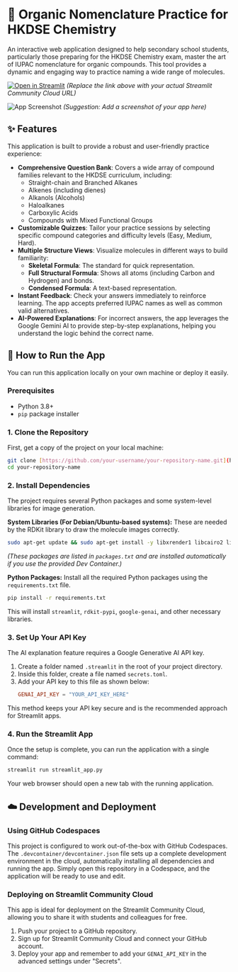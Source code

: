 # 🧪 Organic Nomenclature Practice for HKDSE Chemistry

An interactive web application designed to help secondary school students, particularly those preparing for the HKDSE Chemistry exam, master the art of IUPAC nomenclature for organic compounds. This tool provides a dynamic and engaging way to practice naming a wide range of molecules.

[![Open in Streamlit](https://static.streamlit.io/badges/streamlit_badge_black_white.svg)](https://your-app-name.streamlit.app/)
*(Replace the link above with your actual Streamlit Community Cloud URL)*

![App Screenshot](https://i.imgur.com/your-screenshot.png)
*(Suggestion: Add a screenshot of your app here)*

## ✨ Features

This application is built to provide a robust and user-friendly practice experience:

* **Comprehensive Question Bank**: Covers a wide array of compound families relevant to the HKDSE curriculum, including:
    * Straight-chain and Branched Alkanes
    * Alkenes (including dienes)
    * Alkanols (Alcohols)
    * Haloalkanes
    * Carboxylic Acids
    * Compounds with Mixed Functional Groups
* **Customizable Quizzes**: Tailor your practice sessions by selecting specific compound categories and difficulty levels (Easy, Medium, Hard).
* **Multiple Structure Views**: Visualize molecules in different ways to build familiarity:
    * **Skeletal Formula**: The standard for quick representation.
    * **Full Structural Formula**: Shows all atoms (including Carbon and Hydrogen) and bonds.
    * **Condensed Formula**: A text-based representation.
* **Instant Feedback**: Check your answers immediately to reinforce learning. The app accepts preferred IUPAC names as well as common valid alternatives.
* **AI-Powered Explanations**: For incorrect answers, the app leverages the Google Gemini AI to provide step-by-step explanations, helping you understand the logic behind the correct name.

## 🚀 How to Run the App

You can run this application locally on your own machine or deploy it easily.

### Prerequisites

* Python 3.8+
* `pip` package installer

### 1. Clone the Repository

First, get a copy of the project on your local machine:
```bash
git clone [https://github.com/your-username/your-repository-name.git](https://github.com/your-username/your-repository-name.git)
cd your-repository-name
```

### 2. Install Dependencies

The project requires several Python packages and some system-level libraries for image generation.

**System Libraries (For Debian/Ubuntu-based systems):**
These are needed by the RDKit library to draw the molecule images correctly.
```bash
sudo apt-get update && sudo apt-get install -y libxrender1 libcairo2 libpng16-16 libfreetype6 libfontconfig1
```
*(These packages are listed in `packages.txt` and are installed automatically if you use the provided Dev Container.)*

**Python Packages:**
Install all the required Python packages using the `requirements.txt` file.
```bash
pip install -r requirements.txt
```
This will install `streamlit`, `rdkit-pypi`, `google-genai`, and other necessary libraries.

### 3. Set Up Your API Key

The AI explanation feature requires a Google Generative AI API key.

1.  Create a folder named `.streamlit` in the root of your project directory.
2.  Inside this folder, create a file named `secrets.toml`.
3.  Add your API key to this file as shown below:
    ```toml
    GENAI_API_KEY = "YOUR_API_KEY_HERE"
    ```
This method keeps your API key secure and is the recommended approach for Streamlit apps.

### 4. Run the Streamlit App

Once the setup is complete, you can run the application with a single command:
```bash
streamlit run streamlit_app.py
```
Your web browser should open a new tab with the running application.

## ☁️ Development and Deployment

### Using GitHub Codespaces

This project is configured to work out-of-the-box with GitHub Codespaces. The `.devcontainer/devcontainer.json` file sets up a complete development environment in the cloud, automatically installing all dependencies and running the app. Simply open this repository in a Codespace, and the application will be ready to use and edit.

### Deploying on Streamlit Community Cloud

This app is ideal for deployment on the Streamlit Community Cloud, allowing you to share it with students and colleagues for free.

1.  Push your project to a GitHub repository.
2.  Sign up for Streamlit Community Cloud and connect your GitHub account.
3.  Deploy your app and remember to add your `GENAI_API_KEY` in the advanced settings under "Secrets".
```
